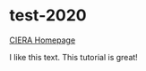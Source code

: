 # test-2020

[CIERA Homepage](https://ciera.northwestern.edu/)

I like this text. This tutorial is great!